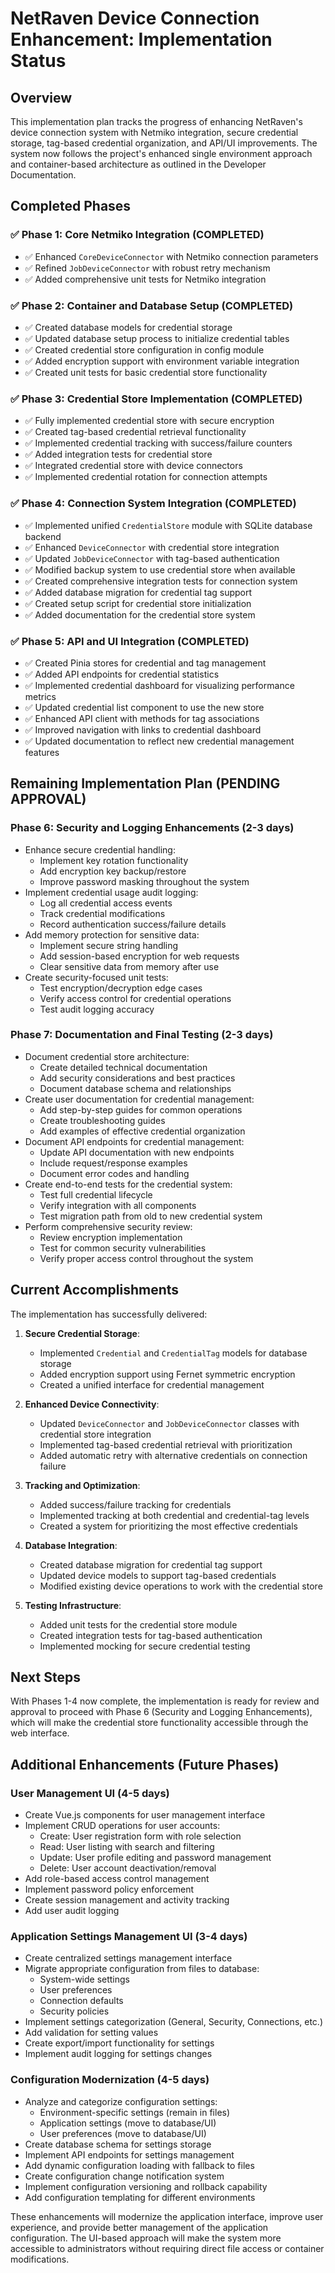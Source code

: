 # NetRaven Device Connection Enhancement: Implementation Status

## Overview

This implementation plan tracks the progress of enhancing NetRaven's device connection system with Netmiko integration, secure credential storage, tag-based credential organization, and API/UI improvements. The system now follows the project's enhanced single environment approach and container-based architecture as outlined in the Developer Documentation.

## Completed Phases

### ✅ Phase 1: Core Netmiko Integration (COMPLETED)
- ✅ Enhanced `CoreDeviceConnector` with Netmiko connection parameters
- ✅ Refined `JobDeviceConnector` with robust retry mechanism
- ✅ Added comprehensive unit tests for Netmiko integration

### ✅ Phase 2: Container and Database Setup (COMPLETED)
- ✅ Created database models for credential storage
- ✅ Updated database setup process to initialize credential tables
- ✅ Created credential store configuration in config module
- ✅ Added encryption support with environment variable integration
- ✅ Created unit tests for basic credential store functionality

### ✅ Phase 3: Credential Store Implementation (COMPLETED)
- ✅ Fully implemented credential store with secure encryption
- ✅ Created tag-based credential retrieval functionality
- ✅ Implemented credential tracking with success/failure counters
- ✅ Added integration tests for credential store
- ✅ Integrated credential store with device connectors
- ✅ Implemented credential rotation for connection attempts

### ✅ Phase 4: Connection System Integration (COMPLETED)
- ✅ Implemented unified `CredentialStore` module with SQLite database backend
- ✅ Enhanced `DeviceConnector` with credential store integration
- ✅ Updated `JobDeviceConnector` with tag-based authentication
- ✅ Modified backup system to use credential store when available
- ✅ Created comprehensive integration tests for connection system
- ✅ Added database migration for credential tag support
- ✅ Created setup script for credential store initialization
- ✅ Added documentation for the credential store system

### ✅ Phase 5: API and UI Integration (COMPLETED)
- ✅ Created Pinia stores for credential and tag management
- ✅ Added API endpoints for credential statistics
- ✅ Implemented credential dashboard for visualizing performance metrics
- ✅ Updated credential list component to use the new store
- ✅ Enhanced API client with methods for tag associations
- ✅ Improved navigation with links to credential dashboard
- ✅ Updated documentation to reflect new credential management features

## Remaining Implementation Plan (PENDING APPROVAL)

### Phase 6: Security and Logging Enhancements (2-3 days)
- Enhance secure credential handling:
  - Implement key rotation functionality
  - Add encryption key backup/restore
  - Improve password masking throughout the system
- Implement credential usage audit logging:
  - Log all credential access events
  - Track credential modifications
  - Record authentication success/failure details
- Add memory protection for sensitive data:
  - Implement secure string handling
  - Add session-based encryption for web requests
  - Clear sensitive data from memory after use
- Create security-focused unit tests:
  - Test encryption/decryption edge cases
  - Verify access control for credential operations
  - Test audit logging accuracy

### Phase 7: Documentation and Final Testing (2-3 days)
- Document credential store architecture:
  - Create detailed technical documentation
  - Add security considerations and best practices
  - Document database schema and relationships
- Create user documentation for credential management:
  - Add step-by-step guides for common operations
  - Create troubleshooting guides
  - Add examples of effective credential organization
- Document API endpoints for credential management:
  - Update API documentation with new endpoints
  - Include request/response examples
  - Document error codes and handling
- Create end-to-end tests for the credential system:
  - Test full credential lifecycle
  - Verify integration with all components
  - Test migration path from old to new credential system
- Perform comprehensive security review:
  - Review encryption implementation
  - Test for common security vulnerabilities
  - Verify proper access control throughout the system

## Current Accomplishments

The implementation has successfully delivered:

1. **Secure Credential Storage**:
   - Implemented `Credential` and `CredentialTag` models for database storage
   - Added encryption support using Fernet symmetric encryption
   - Created a unified interface for credential management

2. **Enhanced Device Connectivity**:
   - Updated `DeviceConnector` and `JobDeviceConnector` classes with credential store integration
   - Implemented tag-based credential retrieval with prioritization
   - Added automatic retry with alternative credentials on connection failure

3. **Tracking and Optimization**:
   - Added success/failure tracking for credentials
   - Implemented tracking at both credential and credential-tag levels
   - Created a system for prioritizing the most effective credentials

4. **Database Integration**:
   - Created database migration for credential tag support
   - Updated device models to support tag-based credentials
   - Modified existing device operations to work with the credential store

5. **Testing Infrastructure**:
   - Added unit tests for the credential store module
   - Created integration tests for tag-based authentication
   - Implemented mocking for secure credential testing

## Next Steps

With Phases 1-4 now complete, the implementation is ready for review and approval to proceed with Phase 6 (Security and Logging Enhancements), which will make the credential store functionality accessible through the web interface.

## Additional Enhancements (Future Phases)

### User Management UI (4-5 days)
- Create Vue.js components for user management interface
- Implement CRUD operations for user accounts:
  - Create: User registration form with role selection
  - Read: User listing with search and filtering
  - Update: User profile editing and password management
  - Delete: User account deactivation/removal
- Add role-based access control management
- Implement password policy enforcement
- Create session management and activity tracking
- Add user audit logging

### Application Settings Management UI (3-4 days)
- Create centralized settings management interface
- Migrate appropriate configuration from files to database:
  - System-wide settings
  - User preferences
  - Connection defaults
  - Security policies
- Implement settings categorization (General, Security, Connections, etc.)
- Add validation for setting values
- Create export/import functionality for settings
- Implement audit logging for settings changes

### Configuration Modernization (4-5 days)
- Analyze and categorize configuration settings:
  - Environment-specific settings (remain in files)
  - Application settings (move to database/UI)
  - User preferences (move to database/UI)
- Create database schema for settings storage
- Implement API endpoints for settings management
- Add dynamic configuration loading with fallback to files
- Create configuration change notification system
- Implement configuration versioning and rollback capability
- Add configuration templating for different environments

These enhancements will modernize the application interface, improve user experience, and provide better management of the application configuration. The UI-based approach will make the system more accessible to administrators without requiring direct file access or container modifications. 